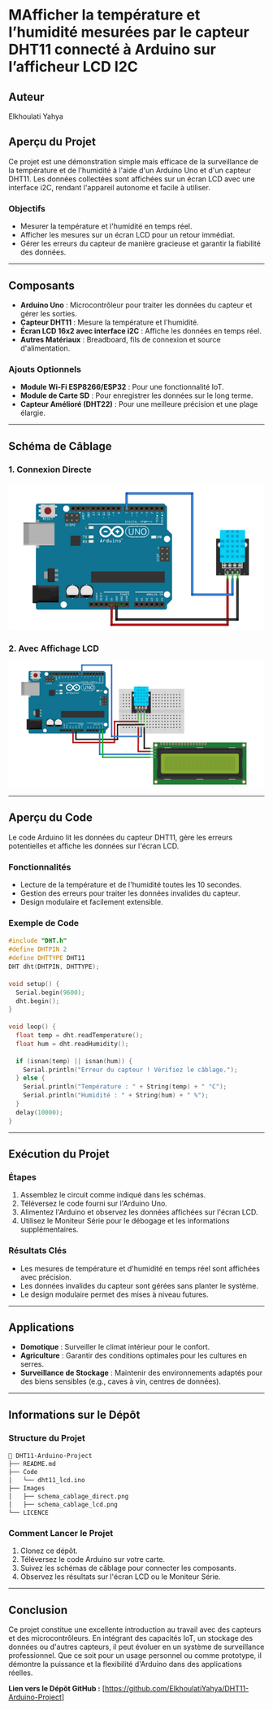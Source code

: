 # MAfficher la température et l’humidité mesurées par le capteur DHT11 connecté à Arduino sur l’afficheur LCD I2C

## Auteur
Elkhoulati Yahya

## Aperçu du Projet

Ce projet est une démonstration simple mais efficace de la surveillance de la température et de l'humidité à l'aide d'un Arduino Uno et d'un capteur DHT11. Les données collectées sont affichées sur un écran LCD avec une interface i2C, rendant l'appareil autonome et facile à utiliser.

### Objectifs

- Mesurer la température et l'humidité en temps réel.
- Afficher les mesures sur un écran LCD pour un retour immédiat.
- Gérer les erreurs du capteur de manière gracieuse et garantir la fiabilité des données.

---

## Composants

- **Arduino Uno** : Microcontrôleur pour traiter les données du capteur et gérer les sorties.
- **Capteur DHT11** : Mesure la température et l'humidité.
- **Écran LCD 16x2 avec interface i2C** : Affiche les données en temps réel.
- **Autres Matériaux** : Breadboard, fils de connexion et source d'alimentation.

### Ajouts Optionnels

- **Module Wi-Fi ESP8266/ESP32** : Pour une fonctionnalité IoT.
- **Module de Carte SD** : Pour enregistrer les données sur le long terme.
- **Capteur Amélioré (DHT22)** : Pour une meilleure précision et une plage élargie.

---

## Schéma de Câblage

### 1. Connexion Directe

![Schéma de câblage direct](Images/schema_cablage_direct.png)

### 2. Avec Affichage LCD

![Schéma avec affichage LCD](Images/schema_cablage_lcd.png)

---

## Aperçu du Code

Le code Arduino lit les données du capteur DHT11, gère les erreurs potentielles et affiche les données sur l'écran LCD.

### Fonctionnalités

- Lecture de la température et de l'humidité toutes les 10 secondes.
- Gestion des erreurs pour traiter les données invalides du capteur.
- Design modulaire et facilement extensible.

### Exemple de Code

```cpp
#include "DHT.h"
#define DHTPIN 2
#define DHTTYPE DHT11
DHT dht(DHTPIN, DHTTYPE);

void setup() {
  Serial.begin(9600);
  dht.begin();
}

void loop() {
  float temp = dht.readTemperature();
  float hum = dht.readHumidity();

  if (isnan(temp) || isnan(hum)) {
    Serial.println("Erreur du capteur ! Vérifiez le câblage.");
  } else {
    Serial.println("Température : " + String(temp) + " °C");
    Serial.println("Humidité : " + String(hum) + " %");
  }
  delay(10000);
}
```

---

## Exécution du Projet

### Étapes

1. Assemblez le circuit comme indiqué dans les schémas.
2. Téléversez le code fourni sur l'Arduino Uno.
3. Alimentez l'Arduino et observez les données affichées sur l'écran LCD.
4. Utilisez le Moniteur Série pour le débogage et les informations supplémentaires.

### Résultats Clés

- Les mesures de température et d'humidité en temps réel sont affichées avec précision.
- Les données invalides du capteur sont gérées sans planter le système.
- Le design modulaire permet des mises à niveau futures.

---

## Applications

- **Domotique** : Surveiller le climat intérieur pour le confort.
- **Agriculture** : Garantir des conditions optimales pour les cultures en serres.
- **Surveillance de Stockage** : Maintenir des environnements adaptés pour des biens sensibles (e.g., caves à vin, centres de données).

---

## Informations sur le Dépôt

### Structure du Projet

```
📂 DHT11-Arduino-Project
├── README.md
├── Code
│   └── dht11_lcd.ino
├── Images
│   ├── schema_cablage_direct.png
│   ├── schema_cablage_lcd.png
└── LICENCE
```

### Comment Lancer le Projet

1. Clonez ce dépôt.
2. Téléversez le code Arduino sur votre carte.
3. Suivez les schémas de câblage pour connecter les composants.
4. Observez les résultats sur l'écran LCD ou le Moniteur Série.

---

## Conclusion

Ce projet constitue une excellente introduction au travail avec des capteurs et des microcontrôleurs. En intégrant des capacités IoT, un stockage des données ou d'autres capteurs, il peut évoluer en un système de surveillance professionnel. Que ce soit pour un usage personnel ou comme prototype, il démontre la puissance et la flexibilité d'Arduino dans des applications réelles.

**Lien vers le Dépôt GitHub :** [https://github.com/ElkhoulatiYahya/DHT11-Arduino-Project]


